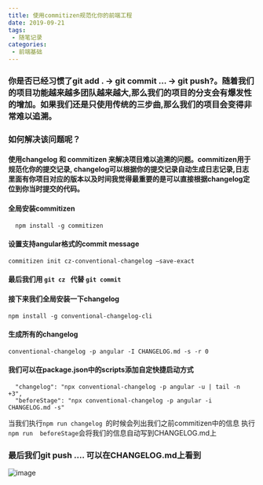```yaml
---
title: 使用commitizen规范化你的前端工程
date: 2019-09-21
tags:
 - 随笔记录
categories:
 - 前端基础
---
```


### 你是否已经习惯了git add . -> git commit ... -> git push?。随着我们的项目功能越来越多团队越来越大,那么我们的项目的分支会有爆发性的增加。如果我们还是只使用传统的三步曲,那么我们的项目会变得非常难以追溯。

### 如何解决该问题呢？ 
#### 使用changelog 和 commitizen 来解决项目难以追溯的问题。commitizen用于规范化你的提交记录, changelog可以根据你的提交记录自动生成日志记录,日志里面有你项目对应的版本以及时间我觉得最重要的是可以直接根据changelog定位到你当时提交的代码。

#### 全局安装commitizen 
```   npm install -g commitizen ```

#### 设置支持angular格式的commit message
``` commitizen init cz-conventional-changelog —save-exact ```

#### 最后我们用 ``` git cz  ``` 代替 ``` git commit ```


#### 接下来我们全局安装一下changelog
``` npm install -g conventional-changelog-cli   ```

#### 生成所有的changelog
``` conventional-changelog -p angular -I CHANGELOG.md -s -r 0 ```

#### 我们可以在package.json中的scripts添加自定快捷启动方式
```
  "changelog": "npx conventional-changelog -p angular -u | tail -n +3",
  "beforeStage": "npx conventional-changelog -p angular -i CHANGELOG.md -s"
```
当我们执行``` npm run changelog  ```的时候会列出我们之前commitizen中的信息
执行``` npm run  beforeStage ```会将我们的信息自动写到CHANGELOG.md上


### 最后我们git push ....  可以在CHANGELOG.md上看到
![image](./imgs/commit.png)